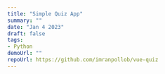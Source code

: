 ```yaml
---
title: "Simple Quiz App"
summary: ""
date: "Jan 4 2023"
draft: false
tags:
- Python
demoUrl: ""
repoUrl: https://github.com/imranpollob/vue-quiz
---
```

